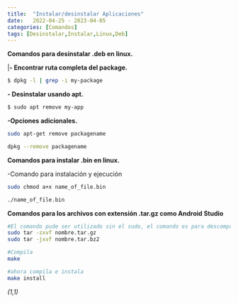 ```yaml
---
title:  "Instalar/desinstalar Aplicaciones"
date:   2022-04-25 - 2023-04-05
categories: [Comandos]
tags: [Desinstalar,Instalar,Linux,Deb]
---
```


**Comandos para desinstalar .deb en linux.** 

|**- Encontrar ruta completa del package.**

```bash
$ dpkg -l | grep -i my-package
```
**- Desinstalar usando apt.** 

```bash
$ sudo apt remove my-app
```
**-Opciones adicionales.**

```bash
sudo apt-get remove packagename

dpkg --remove packagename
```

**Comandos para instalar .bin en linux.**

-Comando para instalación y ejecución

```bash
sudo chmod a+x name_of_file.bin

./name_of_file.bin
```

**Comandos para los archivos con extensión .tar.gz como Android Studio**
```bash
#El comando pude ser utilizado sin el sudo, el comando es para descomprimir el archivo. 
sudo tar -zxvf nombre.tar.gz
sudo tar -jxvf nombre.tar.bz2

#Compila
make

#ahora compila e instala
make install
```

*(1,1)*
